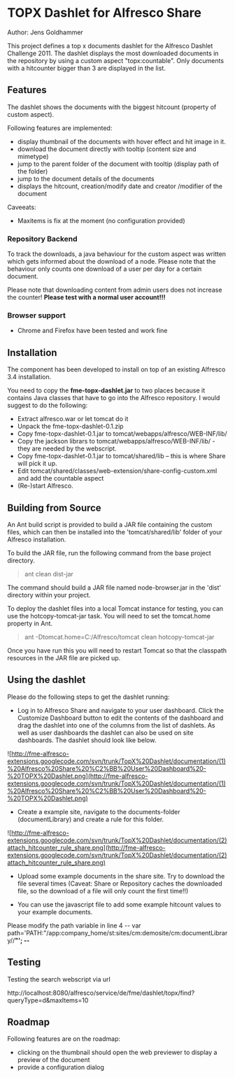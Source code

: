
# TOPX Dashlet for Alfresco Share #

Author: Jens Goldhammer

This project defines a top x documents dashlet for the Alfresco Dashlet Challenge 2011.
The dashlet displays the most downloaded documents in the repository
by using a custom aspect "topx:countable". Only documents with a hitcounter
bigger than 3 are displayed in the list.

## Features ##

The dashlet shows the documents with the biggest hitcount (property of custom aspect).

Following features are implemented:
  * display thumbnail of the documents with hover effect and hit image in it.
  * download the document directly with tooltip (content size and mimetype)
  * jump to the parent folder of the document with tooltip (display path of the folder)
  * jump to the document details of the documents
  * displays the hitcount, creation/modify date and creator /modifier of the document

Caveeats:
  * Maxitems is fix at the moment (no configuration provided)

### Repository Backend ###

To track the downloads, a java behaviour for the custom aspect was written
which gets informed about the download of a node. Please note that the behaviour only counts one download of a user per day for a certain document.

Please note that downloading content from admin users does not increase the counter!
**Please test with a normal user account!!!**

### Browser support ###
  * Chrome and Firefox have been tested and work fine


## Installation ##

The component has been developed to install on top of an existing Alfresco
3.4 installation.

You need to copy the **fme-topx-dashlet.jar** to two places because it contains Java classes that have to go into the Alfresco repository. I would suggest to do the following:
  * Extract alfresco.war or let tomcat do it
  * Unpack the fme-topx-dashlet-0.1.zip
  * Copy fme-topx-dashlet-0.1.jar to tomcat/webapps/alfresco/WEB-INF/lib/
  * Copy the jackson librars to tomcat/webapps/alfresco/WEB-INF/lib/ - they are needed by the webscript.
  * Copy fme-topx-dashlet-0.1.jar to tomcat/shared/lib – this is where Share will pick it up.
  * Edit tomcat/shared/classes/web-extension/share-config-custom.xml and add the countable aspect
  * (Re-)start Alfresco.


## Building from Source ##

An Ant build script is provided to build a JAR file containing the
custom files, which can then be installed into the 'tomcat/shared/lib' folder
of your Alfresco installation.


To build the JAR file, run the following command from the base project
directory.

> ant clean dist-jar

The command should build a JAR file named node-browser.jar
in the 'dist' directory within your project.

To deploy the dashlet files into a local Tomcat instance for testing, you can
use the hotcopy-tomcat-jar task. You will need to set the tomcat.home
property in Ant.

> ant -Dtomcat.home=C:/Alfresco/tomcat clean hotcopy-tomcat-jar

Once you have run this you will need to restart Tomcat so that the classpath
resources in the JAR file are picked up.

## Using the dashlet ##

Please do the following steps to get the dashlet running:

  * Log in to Alfresco Share and navigate to your user dashboard. Click the Customize Dashboard button to edit the contents of the dashboard and drag the dashlet into one of the columns from the list of dashlets. As well as user dashboards the dashlet can also be used on site dashboards. The dashlet should look like below.

![http://fme-alfresco-extensions.googlecode.com/svn/trunk/TopX%20Dashlet/documentation/(1)%20Alfresco%20Share%20%C2%BB%20User%20Dashboard%20-%20TOPX%20Dashlet.png](http://fme-alfresco-extensions.googlecode.com/svn/trunk/TopX%20Dashlet/documentation/(1)%20Alfresco%20Share%20%C2%BB%20User%20Dashboard%20-%20TOPX%20Dashlet.png)

  * Create a example site, navigate to the documents-folder (documentLibrary) and create a rule for this folder.

![http://fme-alfresco-extensions.googlecode.com/svn/trunk/TopX%20Dashlet/documentation/(2)attach_hitcounter_rule_share.png](http://fme-alfresco-extensions.googlecode.com/svn/trunk/TopX%20Dashlet/documentation/(2)attach_hitcounter_rule_share.png)

  * Upload some example documents in the share site. Try to download the file several times (Caveat: Share or Repository caches the downloaded file, so the download of a file will only count the first time!!)

  * You can use the javascript file to add some example hitcount values to your example documents.

Please modify the path variable in line 4
-- var path='PATH:"/app:company\_home/st:sites/cm:demosite/cm:documentLibrary//**"'; --**


## Testing ##

Testing the search webscript via url

http://localhost:8080/alfresco/service/de/fme/dashlet/topx/find?queryType=d&maxItems=10

## Roadmap ##

Following features are on the roadmap:
  * clicking on the thumbnail should open the web previewer to display a preview of the document
  * provide a configuration dialog